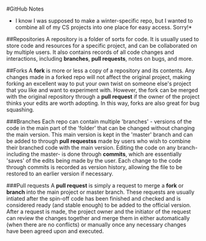 #GitHub Notes

* I know I was supposed to make a winter-specific repo, but I wanted to combine all of my CS projects into one place for easy access. Sorry!*

##Repositories
A repository is a folder of sorts for code. It is usually used to store code and resources for a specific project, and can be collaborated on by multiple 
users. It also contains records of all code changes and interactions, including **branches**, **pull requests**, notes on bugs, and more.

##Forks
A **fork** is more or less a copy of a repository and its contents. Any changes made in a forked repo will not affect the original project, making forking
an excellent way to put your own twist on someone else's project that you like and want to experiment with. However, the fork can be merged with the original
repository through a **pull request** if the owner of the project thinks your edits are worth adopting. In this way, forks are also great for bug squashing.

###Branches
Each repo can contain multiple 'branches' - versions of the code in the main part of the 'folder' that can be changed without changing the main version.
This main version is kept in the 'master' branch and can be added to through **pull requestss** made by users who wish to combine their branched code with the main version.
Editing the code on any branch- including the master- is done through **commits**, which are essentially 'saves' of the edits being made by the user. Each change to the code through
commits is recorded as version history, allowing the file to be restored to an earlier version if necessary.

###Pull requests
A **pull request** is simply a request to merge a **fork** or **branch** into the main project or master branch. These requests are usually intiated after the 
spin-off code has been finished and checked and is considered ready (and stable enough) to be added to the official version. After a request is made,
the project owner and the initiator of the request can review the changes together and merge them in either automatically (when there are no conflicts) or manually
once any necessary changes have been agreed upon and executed.

